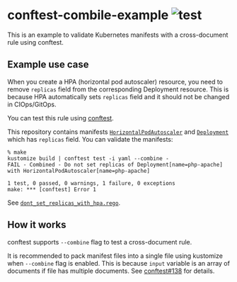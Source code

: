 # conftest-combile-example ![test](https://github.com/int128/conftest-combile-example/workflows/test/badge.svg)

This is an example to validate Kubernetes manifests with a cross-document rule using conftest.


## Example use case

When you create a HPA (horizontal pod autoscaler) resource, you need to remove `replicas` field from the corresponding Deployment resource.
This is because HPA automatically sets `replicas` field and it should not be changed in CIOps/GitOps.

You can test this rule using [conftest](https://www.conftest.dev/).

This repository contains manifests [`HorizontalPodAutoscaler`](hpa.yaml) and [`Deployment`](deployment.yaml) which has `replicas` field.
You can validate the manifests:

```console
% make
kustomize build | conftest test -i yaml --combine -
FAIL - Combined - Do not set replicas of Deployment[name=php-apache] with HorizontalPodAutoscaler[name=php-apache]

1 test, 0 passed, 0 warnings, 1 failure, 0 exceptions
make: *** [conftest] Error 1
```

See [`dont_set_replicas_with_hpa.rego`](./policy/dont_set_replicas_with_hpa.rego).


## How it works

conftest supports `--combine` flag to test a cross-document rule.

It is recommended to pack manifest files into a single file using kustomize when `--combine` flag is enabled.
This is because `input` variable is an array of documents if file has multiple documents.
See [conftest#138](https://github.com/open-policy-agent/conftest/issues/138) for details.
